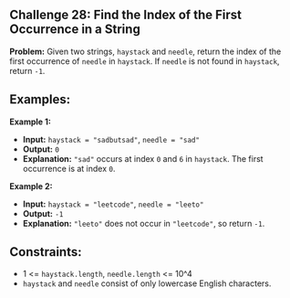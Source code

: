 ## Challenge 28: Find the Index of the First Occurrence in a String

**Problem:**
Given two strings, `haystack` and `needle`, return the index of the first occurrence of `needle` in `haystack`. If `needle` is not found in `haystack`, return `-1`.

## Examples:

 **Example 1:**
 
 - **Input:** `haystack = "sadbutsad"`, `needle = "sad"`
 - **Output:** `0`
 - **Explanation:** `"sad"` occurs at index `0` and `6` in `haystack`. The first occurrence is at index `0`.

 **Example 2:**
 
 - **Input:** `haystack = "leetcode"`, `needle = "leeto"`
 - **Output:** `-1`
 - **Explanation:** `"leeto"` does not occur in `"leetcode"`, so return `-1`.

## Constraints:

- 1 <= `haystack.length`, `needle.length` <= 10^4
- `haystack` and `needle` consist of only lowercase English characters.

